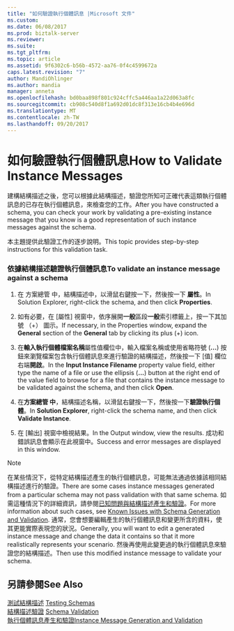 ```yaml
---
title: "如何驗證執行個體訊息 |Microsoft 文件"
ms.custom: 
ms.date: 06/08/2017
ms.prod: biztalk-server
ms.reviewer: 
ms.suite: 
ms.tgt_pltfrm: 
ms.topic: article
ms.assetid: 9f6302c6-b56b-4572-aa76-0f4c4599672a
caps.latest.revision: "7"
author: MandiOhlinger
ms.author: mandia
manager: anneta
ms.openlocfilehash: bd0baa898f801c924cffc5a446aa1a22d063a8fc
ms.sourcegitcommit: cb908c540d8f1a692d01dc8f313e16cb4b4e696d
ms.translationtype: MT
ms.contentlocale: zh-TW
ms.lasthandoff: 09/20/2017
---
```

# <a name="how-to-validate-instance-messages"></a><span data-ttu-id="c3d5b-102">如何驗證執行個體訊息</span><span class="sxs-lookup"><span data-stu-id="c3d5b-102">How to Validate Instance Messages</span></span>
<span data-ttu-id="c3d5b-103">建構結構描述之後，您可以根據此結構描述，驗證您所知可正確代表這類執行個體訊息的已存在執行個體訊息，來檢查您的工作。</span><span class="sxs-lookup"><span data-stu-id="c3d5b-103">After you have constructed a schema, you can check your work by validating a pre-existing instance message that you know is a good representation of such instance messages against the schema.</span></span>  
  
 <span data-ttu-id="c3d5b-104">本主題提供此驗證工作的逐步說明。</span><span class="sxs-lookup"><span data-stu-id="c3d5b-104">This topic provides step-by-step instructions for this validation task.</span></span>  
  
### <a name="to-validate-an-instance-message-against-a-schema"></a><span data-ttu-id="c3d5b-105">依據結構描述驗證執行個體訊息</span><span class="sxs-lookup"><span data-stu-id="c3d5b-105">To validate an instance message against a schema</span></span>  
  
1.  <span data-ttu-id="c3d5b-106">在 方案總管 中，結構描述中，以滑鼠右鍵按一下，然後按一下 **屬性**。</span><span class="sxs-lookup"><span data-stu-id="c3d5b-106">In Solution Explorer, right-click the schema, and then click **Properties**.</span></span>  
  
2.  <span data-ttu-id="c3d5b-107">如有必要，在 [屬性] 視窗中，依序展開**一般**區段**一般**索引標籤上，按一下其加號 （+） 圖示。</span><span class="sxs-lookup"><span data-stu-id="c3d5b-107">If necessary, in the Properties window, expand the **General** section of the **General** tab by clicking its plus (+) icon.</span></span>  
  
3.  <span data-ttu-id="c3d5b-108">在**輸入執行個體檔案名稱**屬性值欄位中，輸入檔案名稱或使用省略符號 (**...**) 按鈕來瀏覽檔案包含執行個體訊息來進行驗證的結構描述，然後按一下 [值] 欄位右端**開啟**。</span><span class="sxs-lookup"><span data-stu-id="c3d5b-108">In the **Input Instance Filename** property value field, either type the name of a file or use the ellipsis (**...**) button at the right end of the value field to browse for a file that contains the instance message to be validated against the schema, and then click **Open**.</span></span>  
  
4.  <span data-ttu-id="c3d5b-109">在**方案總管 中**，結構描述名稱，以滑鼠右鍵按一下，然後按一下**驗證執行個體**。</span><span class="sxs-lookup"><span data-stu-id="c3d5b-109">In **Solution Explorer**, right-click the schema name, and then click **Validate Instance**.</span></span>  
  
5.  <span data-ttu-id="c3d5b-110">在 [輸出] 視窗中檢視結果。</span><span class="sxs-lookup"><span data-stu-id="c3d5b-110">In the Output window, view the results.</span></span> <span data-ttu-id="c3d5b-111">成功和錯誤訊息會顯示在此視窗中。</span><span class="sxs-lookup"><span data-stu-id="c3d5b-111">Success and error messages are displayed in this window.</span></span>  
  
> [!NOTE]
>  <span data-ttu-id="c3d5b-112">在某些情況下，從特定結構描述產生的執行個體訊息，可能無法通過依據該相同結構描述進行的驗證。</span><span class="sxs-lookup"><span data-stu-id="c3d5b-112">There are some cases instance messages generated from a particular schema may not pass validation with that same schema.</span></span> <span data-ttu-id="c3d5b-113">如需這種情況下的詳細資訊，請參閱[已知問題與結構描述產生和驗證](../core/known-issues-with-schema-generation-and-validation.md)。</span><span class="sxs-lookup"><span data-stu-id="c3d5b-113">For more information about such cases, see [Known Issues with Schema Generation and Validation](../core/known-issues-with-schema-generation-and-validation.md).</span></span> <span data-ttu-id="c3d5b-114">通常，您會想要編輯產生的執行個體訊息和變更所含的資料，使其更能實際表現您的狀況。</span><span class="sxs-lookup"><span data-stu-id="c3d5b-114">Generally, you will want to edit a generated instance message and change the data it contains so that it more realistically represents your scenario.</span></span> <span data-ttu-id="c3d5b-115">然後再使用此變更過的執行個體訊息來驗證您的結構描述。</span><span class="sxs-lookup"><span data-stu-id="c3d5b-115">Then use this modified instance message to validate your schema.</span></span>  
  
## <a name="see-also"></a><span data-ttu-id="c3d5b-116">另請參閱</span><span class="sxs-lookup"><span data-stu-id="c3d5b-116">See Also</span></span>  
 <span data-ttu-id="c3d5b-117">[測試結構描述](../core/testing-schemas.md) </span><span class="sxs-lookup"><span data-stu-id="c3d5b-117">[Testing Schemas](../core/testing-schemas.md) </span></span>  
 <span data-ttu-id="c3d5b-118">[結構描述驗證](../core/schema-validation1.md) </span><span class="sxs-lookup"><span data-stu-id="c3d5b-118">[Schema Validation](../core/schema-validation1.md) </span></span>  
 [<span data-ttu-id="c3d5b-119">執行個體訊息產生和驗證</span><span class="sxs-lookup"><span data-stu-id="c3d5b-119">Instance Message Generation and Validation</span></span>](../core/instance-message-generation-and-validation.md)